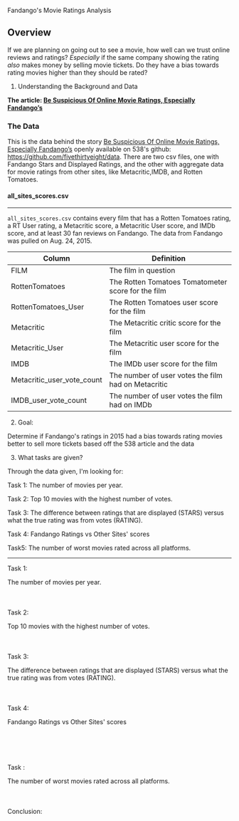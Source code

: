 Fandango's Movie Ratings Analysis

## Overview

If we are planning on going out to see a movie, how well can we trust online reviews and ratings? *Especially* if the same company showing the rating *also* makes money by selling movie tickets. Do they have a bias towards rating movies higher than they should be rated?

1. Understanding the Background and Data


**The article: [Be Suspicious Of Online Movie Ratings, Especially Fandango’s](http://fivethirtyeight.com/features/fandango-movies-ratings/)**

### The Data

This is the data behind the story [Be Suspicious Of Online Movie Ratings, Especially Fandango’s](http://fivethirtyeight.com/features/fandango-movies-ratings/) openly available on 538's github: https://github.com/fivethirtyeight/data. There are two csv files, one with Fandango Stars and Displayed Ratings, and the other with aggregate data for movie ratings from other sites, like Metacritic,IMDB, and Rotten Tomatoes.

#### all_sites_scores.csv

-----

`all_sites_scores.csv` contains every film that has a Rotten Tomatoes rating, a RT User rating, a Metacritic score, a Metacritic User score, and IMDb score, and at least 30 fan reviews on Fandango. The data from Fandango was pulled on Aug. 24, 2015.


Column | Definition
--- | -----------
FILM | The film in question
RottenTomatoes | The Rotten Tomatoes Tomatometer score  for the film
RottenTomatoes_User | The Rotten Tomatoes user score for the film
Metacritic | The Metacritic critic score for the film
Metacritic_User | The Metacritic user score for the film
IMDB | The IMDb user score for the film
Metacritic_user_vote_count | The number of user votes the film had on Metacritic
IMDB_user_vote_count | The number of user votes the film had on IMDb

2. Goal:

Determine if Fandango's ratings in 2015 had a bias towards rating movies better to sell more tickets based off the 538 article and the data

3. What tasks are given?

Through the data given, I'm looking for:

Task 1: The number of movies per year.

Task 2: Top 10 movies with the highest number of votes.

Task 3:  The difference between ratings that are displayed (STARS) versus what the true rating was from votes (RATING).

Task 4: Fandango Ratings vs Other Sites' scores

Task5: The number of worst movies rated across all platforms.

<hr>

Task 1: 

The number of movies per year.
<br>
<br>
[](imgs/1.png)
<br>
<br>
Task 2: 

Top 10 movies with the highest number of votes.
<br>
<br>
[](imgs/2.png)
<br>
<br>
Task 3: 

The difference between ratings that are displayed (STARS) versus what the true rating was from votes (RATING).
<br>
<br>
[](2.png)
<br>
<br>
Task 4: 

Fandango Ratings vs Other Sites' scores
<br>
<br>
[](2.png)
<br>
<br>
[](2.png)
<br>
<br>
Task : 

The number of worst movies rated across all platforms.
<br>
<br>
[](2.png)
<br>
<br>
Conclusion:

